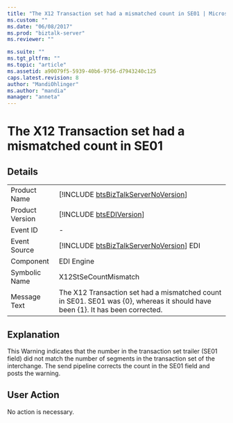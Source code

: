 ```yaml
---
title: "The X12 Transaction set had a mismatched count in SE01 | Microsoft Docs"
ms.custom: ""
ms.date: "06/08/2017"
ms.prod: "biztalk-server"
ms.reviewer: ""

ms.suite: ""
ms.tgt_pltfrm: ""
ms.topic: "article"
ms.assetid: a90079f5-5939-40b6-9756-d7943240c125
caps.latest.revision: 8
author: "MandiOhlinger"
ms.author: "mandia"
manager: "anneta"
---
```

# The X12 Transaction set had a mismatched count in SE01
## Details  
  
|                 |                                                                                                                               |
|-----------------|-------------------------------------------------------------------------------------------------------------------------------|
|  Product Name   |                      [!INCLUDE [btsBizTalkServerNoVersion](../includes/btsbiztalkservernoversion-md.md)]                      |
| Product Version |                                  [!INCLUDE [btsEDIVersion](../includes/btsediversion-md.md)]                                  |
|    Event ID     |                                                               -                                                               |
|  Event Source   |                    [!INCLUDE [btsBizTalkServerNoVersion](../includes/btsbiztalkservernoversion-md.md)] EDI                    |
|    Component    |                                                          EDI Engine                                                           |
|  Symbolic Name  |                                                     X12StSeCountMismatch                                                      |
|  Message Text   | The X12 Transaction set had a mismatched count in SE01. SE01 was {0}, whereas it should have been {1}. It has been corrected. |
  
## Explanation  
 This Warning indicates that the number in the transaction set trailer (SE01 field) did not match the number of segments in the transaction set of the interchange. The send pipeline corrects the count in the SE01 field and posts the warning.  
  
## User Action  
 No action is necessary.